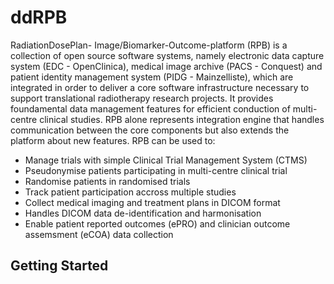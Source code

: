 # ddRPB

RadiationDosePlan- Image/Biomarker-Outcome-platform (RPB) is a collection of open source software systems, namely electronic data capture system (EDC - OpenClinica), medical image archive (PACS - Conquest) and patient identity management system (PIDG - Mainzelliste), which are integrated in order to deliver a core software infrastructure necessary to support translational radiotherapy research projects. It provides foundamental data management features for efficient conduction of multi-centre clinical studies. RPB alone represents integration engine that handles communication between the core components but also extends the platform about new features. RPB can be used to:
* Manage trials with simple Clinical Trial Management System (CTMS)
* Pseudonymise patients participating in multi-centre clinical trial
* Randomise patients in randomised trials
* Track patient participation accross multiple studies
* Collect medical imaging and treatment plans in DICOM format
* Handles DICOM data de-identification and harmonisation
* Enable patient reported outcomes (ePRO) and clinician outcome assemsment (eCOA) data collection

## Getting Started
